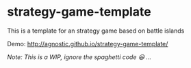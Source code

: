 # strategy-game-template
This is a template for an strategy game based on battle islands

Demo:
http://agnostic.github.io/strategy-game-template/

*Note:
This is a WIP, ignore the spaghetti code :smiley: ...*
